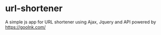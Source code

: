 # url-shortener
A simple js app for URL shortener using Ajax, Jquery and API powered by https://goolnk.com/
